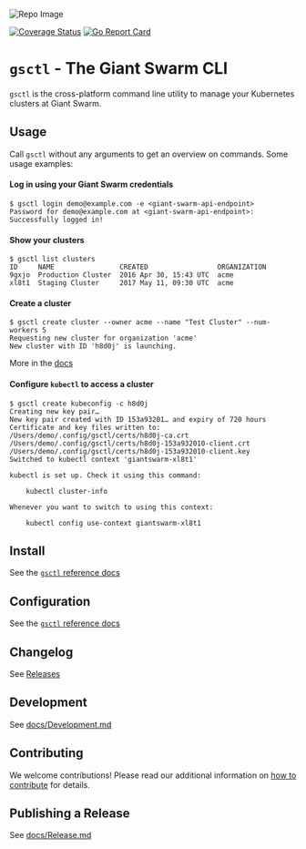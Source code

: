 ![Repo Image](https://repository-images.githubusercontent.com/74132145/b85d2300-70d4-11e9-9851-5bd95cec45c9)

[![Coverage Status](https://coveralls.io/repos/github/giantswarm/gsctl/badge.svg?branch=master)](https://coveralls.io/github/giantswarm/gsctl?branch=master)
[![Go Report Card](https://goreportcard.com/badge/github.com/giantswarm/gsctl)](https://goreportcard.com/report/github.com/giantswarm/gsctl)

# `gsctl` - The Giant Swarm CLI

`gsctl` is the cross-platform command line utility to manage your Kubernetes clusters at Giant Swarm.

## Usage

Call `gsctl` without any arguments to get an overview on commands. Some usage examples:

#### Log in using your Giant Swarm credentials

```nohighlight
$ gsctl login demo@example.com -e <giant-swarm-api-endpoint>
Password for demo@example.com at <giant-swarm-api-endpoint>:
Successfully logged in!
```

#### Show your clusters

```nohighlight
$ gsctl list clusters
ID     NAME                CREATED                 ORGANIZATION
9gxjo  Production Cluster  2016 Apr 30, 15:43 UTC  acme
xl8t1  Staging Cluster     2017 May 11, 09:30 UTC  acme
```

#### Create a cluster

```nohighlight
$ gsctl create cluster --owner acme --name "Test Cluster" --num-workers 5
Requesting new cluster for organization 'acme'
New cluster with ID 'h8d0j' is launching.
```

More in the [docs](https://docs.giantswarm.io/reference/gsctl/create-cluster/)

#### Configure `kubectl` to access a cluster

```nohighlight
$ gsctl create kubeconfig -c h8d0j
Creating new key pair…
New key pair created with ID 153a93201… and expiry of 720 hours
Certificate and key files written to:
/Users/demo/.config/gsctl/certs/h8d0j-ca.crt
/Users/demo/.config/gsctl/certs/h8d0j-153a932010-client.crt
/Users/demo/.config/gsctl/certs/h8d0j-153a932010-client.key
Switched to kubectl context 'giantswarm-xl8t1'

kubectl is set up. Check it using this command:

    kubectl cluster-info

Whenever you want to switch to using this context:

    kubectl config use-context giantswarm-xl8t1
```

## Install

See the [`gsctl` reference docs](https://docs.giantswarm.io/reference/gsctl/#install)

## Configuration

See the [`gsctl` reference docs](https://docs.giantswarm.io/reference/gsctl/#configuration)

## Changelog

See [Releases](https://github.com/giantswarm/gsctl/releases)

## Development

See [docs/Development.md](https://github.com/giantswarm/gsctl/blob/master/docs/Development.md)

## Contributing

We welcome contributions! Please read our additional information on [how to contribute](https://github.com/giantswarm/gsctl/blob/master/CONTRIBUTING.md) for details.

## Publishing a Release

See [docs/Release.md](https://github.com/giantswarm/gsctl/blob/master/docs/Release.md)

